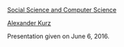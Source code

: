 [Social Science and Computer Science](overview.md)

[Alexander Kurz](http://www.cs.le.ac.uk/people/akurz/)

Presentation given on June 6, 2016.


